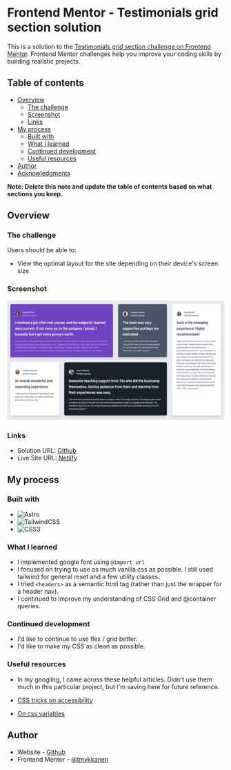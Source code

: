 # Frontend Mentor - Testimonials grid section solution

This is a solution to the [Testimonials grid section challenge on Frontend Mentor](https://www.frontendmentor.io/challenges/testimonials-grid-section-Nnw6J7Un7). Frontend Mentor challenges help you improve your coding skills by building realistic projects.

## Table of contents

- [Overview](#overview)
  - [The challenge](#the-challenge)
  - [Screenshot](#screenshot)
  - [Links](#links)
- [My process](#my-process)
  - [Built with](#built-with)
  - [What I learned](#what-i-learned)
  - [Continued development](#continued-development)
  - [Useful resources](#useful-resources)
- [Author](#author)
- [Acknowledgments](#acknowledgments)

**Note: Delete this note and update the table of contents based on what sections you keep.**

## Overview

### The challenge

Users should be able to:

- View the optimal layout for the site depending on their device's screen size

### Screenshot

![](./screenshot.png)

### Links

- Solution URL: [Github](https://github.com/tmykkanen/fm-testimonials-grid-secion-main)
- Live Site URL: [Netlify](https://tlmfmtestimonialsgridsection.netlify.app)

## My process

### Built with

- ![Astro](https://img.shields.io/badge/astro-%232C2052.svg?style=for-the-badge&logo=astro&logoColor=white)
- ![TailwindCSS](https://img.shields.io/badge/tailwindcss-%2338B2AC.svg?style=for-the-badge&logo=tailwind-css&logoColor=white)
- ![CSS3](https://img.shields.io/badge/css3-%231572B6.svg?style=for-the-badge&logo=css3&logoColor=white)

### What I learned

- I implemented google font using `@import url`
- I focused on trying to use as much vanilla css as possible. I still used tailwind for general reset and a few utility classes.
- I tried `<headers>` as a semantic html tag (rather than just the wrapper for a header nav).
- I continued to improve my understanding of CSS Grid and @container queries.

### Continued development

- I'd like to continue to use flex / grid better.
- I'd like to make my CSS as clean as possible.

### Useful resources

- In my googling, I came across these helpful articles. Didn't use them much in this particular project, but I'm saving here for future reference.

- [CSS tricks on accessibility](https://css-tricks.com/small-tweaks-can-make-huge-impact-websites-accessibility/)
- [On css variables](https://alexvipond.dev/blog/im-finally-using-css-variables)

## Author

- Website - [Github](https://github.com/tmykkanen)
- Frontend Mentor - [@tmykkanen](https://www.frontendmentor.io/profile/tmykkanen)
